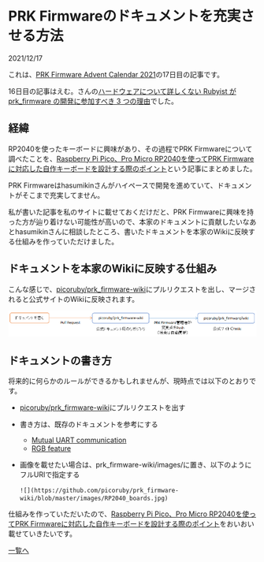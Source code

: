 # PRK Firmwareのドキュメントを充実させる方法

2021/12/17

これは、[PRK Firmware Advent Calendar 2021](https://adventar.org/calendars/7086)の17日目の記事です。

16日目の記事はえむ。さんの[ハードウェアについて詳しくない Rubyist が prk_firmware の開発に参加すべき 3 つの理由](https://zenn.dev/takkanm/articles/a0292048b13837)でした。

## 経緯

RP2040を使ったキーボードに興味があり、その過程でPRK Firmwareについて調べたことを、[Raspberry Pi Pico、Pro Micro RP2040を使ってPRK Firmwareに対応した自作キーボードを設計する際のポイント](https://e3w2q.github.io/19/)という記事にまとめました。

PRK Firmwareはhasumikinさんがハイペースで開発を進めていて、ドキュメントがそこまで充実してません。

私が書いた記事を私のサイトに載せておくだけだと、PRK Firmwareに興味を持った方が辿り着けない可能性が高いので、本家のドキュメントに貢献したいなあとhasumikinさんに相談したところ、書いたドキュメントを本家のWikiに反映する仕組みを作っていただけました。

## ドキュメントを本家のWikiに反映する仕組み

こんな感じで、[picoruby/prk_firmware-wiki](https://github.com/picoruby/prk_firmware-wiki)にプルリクエストを出し、マージされると公式サイトのWikiに反映されます。

![flow](flow.png)

## ドキュメントの書き方

将来的に何らかのルールができるかもしれませんが、現時点では以下のとおりです。

- [picoruby/prk_firmware-wiki](https://github.com/picoruby/prk_firmware-wiki)にプルリクエストを出す

- 書き方は、既存のドキュメントを参考にする

  - [Mutual UART communication](https://github.com/picoruby/prk_firmware-wiki/blob/master/Mutual-UART-communication.md)
  - [RGB feature](https://github.com/picoruby/prk_firmware-wiki/blob/master/RGB-feature.md)

- 画像を載せたい場合は、prk_firmware-wiki/images/に置き、以下のようにフルURIで指定する

  ```
  ![](https://github.com/picoruby/prk_firmware-wiki/blob/master/images/RP2040_boards.jpg)
  ```



仕組みを作っていただいたので、[Raspberry Pi Pico、Pro Micro RP2040を使ってPRK Firmwareに対応した自作キーボードを設計する際のポイント](https://e3w2q.github.io/19/)をおいおい載せていきたいです。

[一覧へ](../)

